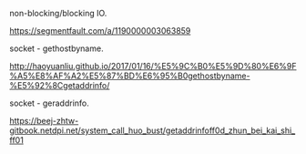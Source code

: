 non-blocking/blocking IO.

https://segmentfault.com/a/1190000003063859



socket - gethostbyname.

http://haoyuanliu.github.io/2017/01/16/%E5%9C%B0%E5%9D%80%E6%9F%A5%E8%AF%A2%E5%87%BD%E6%95%B0gethostbyname-%E5%92%8Cgetaddrinfo/

socket - geraddrinfo.

https://beej-zhtw-gitbook.netdpi.net/system_call_huo_bust/getaddrinfoff0d_zhun_bei_kai_shi_ff01





